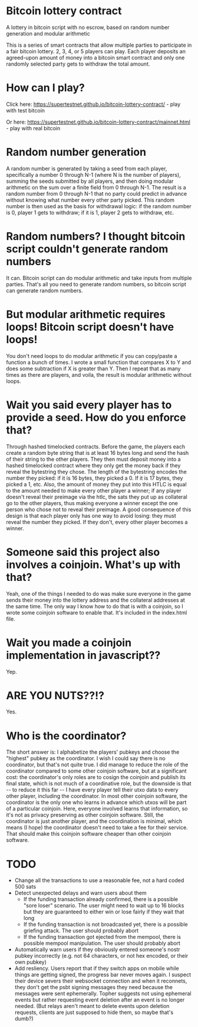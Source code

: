 # Bitcoin lottery contract
A lottery in bitcoin script with no escrow, based on random number generation and modular arithmetic

This is a series of smart contracts that allow multiple parties to participate in a fair bitcoin lottery. 2, 3, 4, or 5 players can play. Each player deposits an agreed-upon amount of money into a bitcoin smart contract and only one randomly selected party gets to withdraw the total amount.

# How can I play?

Click here: https://supertestnet.github.io/bitcoin-lottery-contract/ - play with test bitcoin

Or here: https://supertestnet.github.io/bitcoin-lottery-contract/mainnet.html - play with real bitcoin

# Random number generation

A random number is generated by taking a seed from each player, specifically a number 0 through N-1 (where N is the number of players), summing the seeds submitted by all players, and then doing modular arithmetic on the sum over a finite field from 0 through N-1. The result is a random number from 0 through N-1 that no party could predict in advance without knowing what number every other party picked. This random number is then used as the basis for withdrawal logic: if the random number is 0, player 1 gets to withdraw; if it is 1, player 2 gets to withdraw, etc.

# Random numbers? I thought bitcoin script couldn't generate random numbers

It can. Bitcoin script can do modular arithmetic and take inputs from multiple parties. That's all you need to generate random numbers, so bitcoin script can generate random numbers.

# But modular arithmetic requires loops! Bitcoin script doesn't have loops!

You don't need loops to do modular arithmetic if you can copy/paste a function a bunch of times. I wrote a small function that compares X to Y and does some subtraction if X is greater than Y. Then I repeat that as many times as there are players, and voila, the result is modular arithmetic without loops.

# Wait you said every player has to provide a seed. How do you enforce that?

Through hashed timelocked contracts. Before the game, the players each create a random byte string that is at least 16 bytes long and send the hash of their string to the other players. They then must deposit money into a hashed timelocked contract where they only get the money back if they reveal the bytestring they chose. The length of the bytestring encodes the number they picked: if it is 16 bytes, they picked a 0. If it is 17 bytes, they picked a 1, etc. Also, the amount of money they put into this HTLC is equal to the amount needed to make every other player a winner; if any player doesn't reveal their preimage via the htlc, the sats they put up as collateral go to the other players, thus making everyone a winner except the one person who chose not to reveal their preimage. A good consequence of this design is that each player only has one way to avoid losing: they must reveal the number they picked. If they don't, every other player becomes a winner.

# Someone said this project also involves a coinjoin. What's up with that?

Yeah, one of the things I needed to do was make sure everyone in the game sends their money into the lottery address and the collateral addresses at the same time. The only way I know how to do that is with a coinjoin, so I wrote some coinjoin software to enable that. It's included in the index.html file.

# Wait you made a coinjoin implementation in javascript??

Yep.

# ARE YOU NUTS??!?

Yes.

# Who is the coordinator?

The short answer is: I alphabetize the players' pubkeys and choose the "highest" pubkey as the coordinator. I wish I could say there is no coordinator, but that's not quite true. I did manage to reduce the role of the coordinator compared to some other coinjoin software, but at a significant cost: the coordinator's only roles are to cosign the coinjoin and publish its final state, which is not much of a coordinative role, but the downside is that -- to reduce it this far -- I have every player tell their utxo data to every other player, including the coordinator. In most other coinjoin software, the coordinator is the only one who learns in advance which utxos will be part of a particular coinjoin. Here, everyone involved learns that information, so it's not as privacy preserving as other coinjoin software. Still, the coordinator is just another player, and the coordination is minimal, which means (I hope) the coordinator doesn't need to take a fee for their service. That should make this coinjoin software cheaper than other coinjoin software.

# TODO

- Change all the transactions to use a reasonable fee, not a hard coded 500 sats
- Detect unexpected delays and warn users about them
  - If the funding transaction already confirmed, there is a possible "sore loser" scenario. The user might need to wait up to 16 blocks but they are guaranteed to either win or lose fairly if they wait that long
  - If the funding transaction is not broadcasted yet, there is a possible griefing attack. The user should probably abort
  - If the funding transaction got ejected from the mempool, there is possible mempool manipulation. The user should probably abort
- Automatically warn users if they obviously entered someone's nostr pubkey incorrectly (e.g. not 64 characters, or not hex encoded, or their own pubkey)
- Add resliency. Users report that if they switch apps on mobile while things are getting signed, the progress bar never moves again. I suspect their device severs their websocket connection and when it reconnets, they don't get the psbt signing messages they need because the messages were sent ephemerally. Topher suggests not using ephemeral events but rather requesting event deletion after an event is no longer needed. (But relays aren't meant to delete events upon deletion requests, clients are just supposed to hide them, so maybe that's dumb?)
